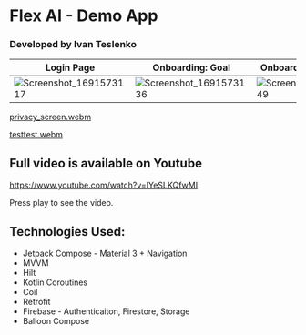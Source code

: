 # Flex AI - Demo App
### Developed by Ivan Teslenko

| Login Page  | Onboarding: Goal |Onboarding: Frequency | Onboarding: Referral |
| ------------- | ------------- | ------------- | ------------- |
| ![Screenshot_1691573117](https://github.com/MaxwellEdisonBay/Flex/assets/68398572/98bc4d3d-194d-4892-9b54-4cada2369f76) | ![Screenshot_1691573136](https://github.com/MaxwellEdisonBay/Flex/assets/68398572/13622fee-75ea-4704-82e9-a2c0664d4920) | ![Screenshot_1691573149](https://github.com/MaxwellEdisonBay/Flex/assets/68398572/7f4a6fa4-a259-44e3-8324-df506ab28260) |![Screenshot_1691573156](https://github.com/MaxwellEdisonBay/Flex/assets/68398572/be8cdbed-eb46-4bc0-a02f-3156ff1b00f3) |


[privacy_screen.webm](https://github.com/MaxwellEdisonBay/Flex/assets/68398572/b36947a9-7c3c-48ad-9121-9bccbb810d00)

[testtest.webm](https://github.com/MaxwellEdisonBay/Flex/assets/68398572/ac44a09a-9559-48fb-9e61-dbfe889bcd69)


## Full video is available on Youtube

https://www.youtube.com/watch?v=IYeSLKQfwMI

Press play to see the video.

## Technologies Used:
* Jetpack Compose - Material 3 + Navigation
* MVVM
* Hilt
* Kotlin Coroutines
* Coil
* Retrofit
* Firebase - Authenticaiton, Firestore, Storage
* Balloon Compose
